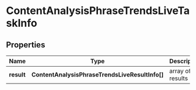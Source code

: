 # ContentAnalysisPhraseTrendsLiveTaskInfo

## Properties

| Name | Type | Description | Notes |
|------------ | ------------- | ------------- | -------------|
**result** | **ContentAnalysisPhraseTrendsLiveResultInfo[]** | array of results |[optional]|